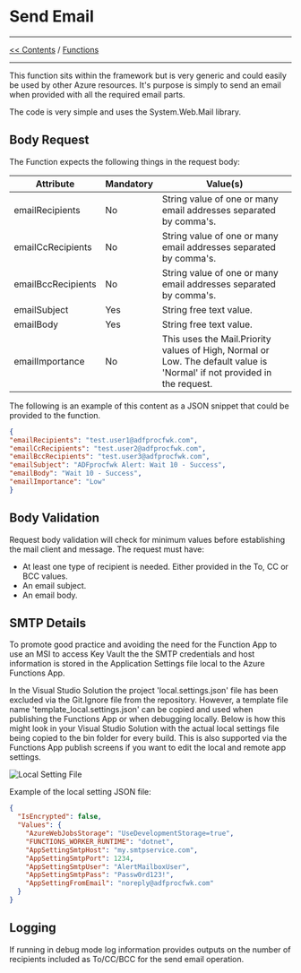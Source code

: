 # Send Email

___
[<< Contents](/procfwk/contents) / [Functions](/procfwk/functions)

___

This function sits within the framework but is very generic and could easily be used by other Azure resources. It's purpose is simply to send an email when provided with all the required email parts.

The code is very simple and uses the System.Web.Mail library.

## Body Request 

The Function expects the following things in the request body:

|Attribute|Mandatory|Value(s)|
|---|---|---|
|emailRecipients |No |String value of one or many email addresses separated by comma's. |
|emailCcRecipients |No |String value of one or many email addresses separated by comma's. |
|emailBccRecipients |No |String value of one or many email addresses separated by comma's. |
|emailSubject |Yes |String free text value. |
|emailBody |Yes |String free text value. |
|emailImportance |No |This uses the Mail.Priority values of High, Normal or Low. The default value is 'Normal' if not provided in the request. |

The following is an example of this content as a JSON snippet that could be provided to the function.

```json
{
"emailRecipients": "test.user1@adfprocfwk.com",
"emailCcRecipients": "test.user2@adfprocfwk.com",
"emailBccRecipients": "test.user3@adfprocfwk.com",
"emailSubject": "ADFprocfwk Alert: Wait 10 - Success",
"emailBody": "Wait 10 - Success",
"emailImportance": "Low"
}
```

## Body Validation

Request body validation will check for minimum values before establishing the mail client and message. The request must have:

* At least one type of recipient is needed. Either provided in the To, CC or BCC values. 
* An email subject.
* An email body.


## SMTP Details

To promote good practice and avoiding the need for the Function App to use an MSI to access Key Vault the the SMTP credentials and host information is stored in the Application Settings file local to the Azure Functions App. 

In the Visual Studio Solution the project 'local.settings.json' file has been excluded via the Git.Ignore file from the repository. However, a template file name 'template_local.settings.json' can be copied and used when publishing the Functions App or when debugging locally. Below is how this might look in your Visual Studio Solution with the actual local settings file being copied to the bin folder for every build. This is also supported via the Functions App publish screens if you want to edit the local and remote app settings.

![Local Setting File](https://mrpaulandrew.files.wordpress.com/2020/05/procfwk-function-app-settings.png)

Example of the local setting JSON file:

```json
{
  "IsEncrypted": false,
  "Values": {
    "AzureWebJobsStorage": "UseDevelopmentStorage=true",
    "FUNCTIONS_WORKER_RUNTIME": "dotnet",
    "AppSettingSmtpHost": "my.smtpservice.com",
    "AppSettingSmtpPort": 1234,
    "AppSettingSmtpUser": "AlertMailboxUser",
    "AppSettingSmtpPass": "Passw0rd123!",
    "AppSettingFromEmail": "noreply@adfprocfwk.com"
  }
}
```

## Logging

If running in debug mode log information provides outputs on the number of recipients included as To/CC/BCC for the send email operation.



